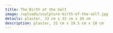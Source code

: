 ```yaml
---
title: The Birth of the Self
image: /uploads/sculpture-birth-of-the-self.jpg
details: plaster, 33 cm x 33 cm x 19 cm
description: plaster, 31 cm x 19.5 cm x 18 cm
---
```


